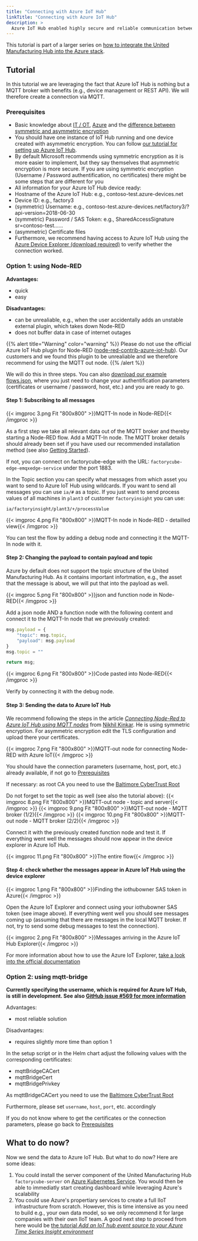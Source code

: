 ```yaml
---
title: "Connecting with Azure IoT Hub"
linkTitle: "Connecting with Azure IoT Hub"
description: >
  Azure IoT Hub enabled highly secure and reliable communication between IoT applications and the devices it manages. In this article it is described how one can connect the United Manufacturing Hub with Azure IoT hub.
---
```


This tutorial is part of a larger series on [how to integrate the United Manufacturing Hub into the Azure stack](/docs/concepts/integration-with-azure/).

## Tutorial

In this tutorial we are leveraging the fact that Azure IoT Hub is nothing but a MQTT broker with benefits (e.g., device management or REST API). We will therefore create a connection via MQTT.

### Prerequisites

- Basic knowledge about [IT / OT](/docs/getting-started/understanding-the-technologies/), [Azure](/docs/concepts/integration-with-azure/) and the [difference between symmetric and asymmetric encryption](/docs/tutorials/general/symmetric-asymmetric-encrption/)
- You should have one instance of IoT Hub running and one device created with asymmetric encryption. You can follow [our tutorial for setting up Azure IoT Hub](/docs/tutorials/azure/setting-up-azure-iot-hub/). 
- By default Microsoft recommends using symmetric encryption as it is more easier to implement, but they say themselves that asymmetric encryption is more secure. If you are using symmetric encryption (Username / Password authentification, no certificates) there might be some steps that are different for you
- All information for your Azure IoT Hub device ready: 
 - Hostname of the Azure IoT Hub: e.g., contoso-test.azure-devices.net
 - Device ID: e.g., factory3
 - (symmetric) Username: e.g., contoso-test.azure-devices.net/factory3/?api-version=2018-06-30
 - (symmetric) Password / SAS Token: e.g., SharedAccessSignature sr=contoso-test......
 - (asymmetric) Certificate files
- Furthermore, we recommend having access to Azure IoT Hub using the [Azure Device Explorer (download required)](https://github.com/Azure/azure-iot-explorer/releases) to verify whether the connection worked.

### Option 1: using Node-RED 

**Advantages:**
- quick
- easy

**Disadvantages:**
- can be unrealiable, e.g., when the user accidentally adds an unstable external plugin, which takes down Node-RED
- does not buffer data in case of internet outages

{{% alert title="Warning" color="warning" %}}
Please do not use the official Azure IoT Hub plugin for Node-RED ([node-red-contrib-azure-iot-hub](https://flows.nodered.org/node/node-red-contrib-azure-iot-hub)). Our customers and we found this plugin to be unrealiable and we therefore recommend for using the MQTT out node.
{{% /alert %}}

We will do this in three steps. You can also [download our example flows.json](/examples/nodered/azure-iot-hub.json), where you just need to change your authentification parameters (certificates or username / password, host, etc.) and you are ready to go.

#### Step 1: Subscribing to all messages

{{< imgproc 3.png Fit "800x800" >}}MQTT-In node in Node-RED{{< /imgproc >}}

As a first step we take all relevant data out of the MQTT broker and thereby starting a Node-RED flow. Add a MQTT-In node. The MQTT broker details should already been set if you have used our recommended installation method (see also [Getting Started](/docs/getting-started/setup-development/)). 

If not, you can connect on factorycube-edge with the URL: `factorycube-edge-emqxedge-service` under the port 1883.

In the Topic section you can specify what messages from which asset you want to send to Azure IoT Hub using wildcards. If you want to send all messages you can use `ia/#` as a topic. If you just want to send process values of all machines in `plant3` of customer `factoryinsight` you can use:

`ia/factoryinsight/plant3/+/processValue`

{{< imgproc 4.png Fit "800x800" >}}MQTT-In node in Node-RED - detailled view{{< /imgproc >}}

You can test the flow by adding a debug node and connecting it the MQTT-In node with it.

#### Step 2: Changing the payload to contain payload and topic

Azure by default does not support the topic structure of the United Manufacturing Hub. As it contains important infortmation, e.g., the asset that the message is about, we will put that into the payload as well.

{{< imgproc 5.png Fit "800x800" >}}json and function node in Node-RED{{< /imgproc >}}

Add a json node AND a function node with the following content and connect it to the MQTT-In node that we previously created:

```javascript
msg.payload = {
    "topic": msg.topic,
    "payload": msg.payload
}
msg.topic = ""

return msg;
```

{{< imgproc 6.png Fit "800x800" >}}Code pasted into Node-RED{{< /imgproc >}}

Verify by connecting it with the debug node.


#### Step 3: Sending the data to Azure IoT Hub

We recommend following the steps in the article *[Connecting Node-Red to Azure IoT Hub using MQTT nodes](https://medium.com/@nikhilkinkar/connecting-node-red-to-azure-iot-hub-using-mqtt-nodes-6e9160549348)* from [Nikhil Kinkar](https://www.linkedin.com/in/nikhilkinkar/). He is using symmetric encryption. For asymmetric encryption edit the TLS configuration and upload there your certificates.

{{< imgproc 7.png Fit "800x800" >}}MQTT-out node for connecting Node-RED with Azure IoT{{< /imgproc >}}

You should have the connection parameters (username, host, port, etc.) already available, if not go to [Prerequisites](#prerequisites) 

If necessary: as root CA you need to use the [Baltimore CyberTrust Root](https://cacerts.digicert.com/BaltimoreCyberTrustRoot.crt.pem)

Do not forget to set the topic as well (see also the tutorial above): 
{{< imgproc 8.png Fit "800x800" >}}MQTT-out node - topic and server{{< /imgproc >}}
{{< imgproc 9.png Fit "800x800" >}}MQTT-out node - MQTT broker (1/2){{< /imgproc >}}
{{< imgproc 10.png Fit "800x800" >}}MQTT-out node - MQTT broker (2/2){{< /imgproc >}}

Connect it with the previously created function node and test it. If everything went well the messages should now appear in the device explorer in Azure IoT Hub. 

{{< imgproc 11.png Fit "800x800" >}}The entire flow{{< /imgproc >}}


#### Step 4: check whether the messages appear in Azure IoT Hub using the device explorer

{{< imgproc 1.png Fit "800x800" >}}Finding the iothubowner SAS token in Azure{{< /imgproc >}}

Open the Azure IoT Explorer and connect using your iothubowner SAS token (see image above). If everything went well you should see messages coming up (assuming that there are messages in the local MQTT broker. If not, try to send some debug messages to test the connection).

{{< imgproc 2.png Fit "800x800" >}}Messages arriving in the Azure IoT Hub Explorer{{< /imgproc >}}

For more information about how to use the Azure IoT Explorer, [take a look into the official documentation](https://docs.microsoft.com/en-us/azure/iot-fundamentals/howto-use-iot-explorer)

### Option 2: using mqtt-bridge

**Currently specifying the username, which is required for Azure IoT Hub, is still in development. See also [GitHub issue #569 for more information](https://github.com/united-manufacturing-hub/united-manufacturing-hub/issues/569)**

Advantages:
- most reliable solution

Disadvantages:
- requires slightly more time than option 1

In the setup script or in the Helm chart adjust the following values with the corresponding certificates:
- mqttBridgeCACert
- mqttBridgeCert
- mqttBridgePrivkey

As mqttBridgeCACert you need to use the [Baltimore CyberTrust Root](https://cacerts.digicert.com/BaltimoreCyberTrustRoot.crt.pem)

Furthermore, please set `username`, `host`, `port`, etc. accordingly

If you do not know where to get the certificates or the connection parameters, please go back to [Prerequisites](#prerequisites) 

## What to do now?

Now we send the data to Azure IoT Hub. But what to do now? Here are some ideas:

1. You could install the server component of the United Manufacturing Hub `factorycube-server` on [Azure Kubernetes Service](https://azure.microsoft.com/en-us/services/kubernetes-service/#features). You would then be able to immediatly start creating dashboard while leveraging Azure's scalability
2. You could use Azure's propertiary services to create a full IIoT infrastructure from scratch. However, this is time intensive as you need to build e.g., your own data model, so we only recommend it for large companies with their own IIoT team. A good next step to proceed from here would be [the tutorial *Add an IoT hub event source to your Azure Time Series Insight environment*](https://docs.microsoft.com/en-us/azure/time-series-insights/how-to-ingest-data-iot-hub)

